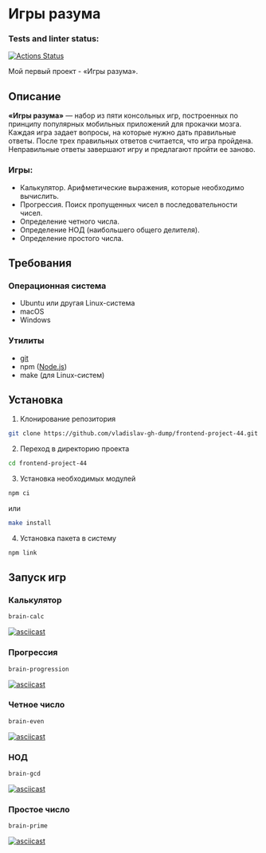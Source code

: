 # Игры разума

### Tests and linter status:
[![Actions Status](https://github.com/vladislav-gh-dump/frontend-project-44/actions/workflows/hexlet-check.yml/badge.svg)](https://github.com/vladislav-gh-dump/frontend-project-44/actions)

Мой первый проект - «Игры разума».

## Описание
**«Игры разума»** — набор из пяти консольных игр, построенных по принципу популярных мобильных приложений для прокачки мозга. Каждая игра задает вопросы, на которые нужно дать правильные ответы. После трех правильных ответов считается, что игра пройдена. Неправильные ответы завершают игру и предлагают пройти ее заново. 

### Игры:
 - Калькулятор. Арифметические выражения, которые необходимо вычислить.
 - Прогрессия. Поиск пропущенных чисел в последовательности чисел.
 - Определение четного числа.
 - Определение НОД (наибольшего общего делителя).
 - Определение простого числа.

## Требования
### Операционная система
 - Ubuntu или другая Linux-система
 - macOS
 - Windows
### Утилиты
 - [git](https://git.github.io/git-scm.com/downloads)
 - npm ([Node.js](https://nodejs.org/))
 - make (для Linux-систем)

## Установка
1. Клонирование репозитория
```bash
git clone https://github.com/vladislav-gh-dump/frontend-project-44.git
```

2. Переход в директорию проекта
```bash
cd frontend-project-44
```

3. Установка необходимых модулей
```bash
npm ci
```
или
```bash
make install
```

4. Установка пакета в систему
```bash
npm link
```

## Запуск игр
### Калькулятор
```bash
brain-calc
```
[![asciicast](https://asciinema.org/a/orq1RK9LJV4J58J0fo5HvmDHu.svg)](https://asciinema.org/a/orq1RK9LJV4J58J0fo5HvmDHu)

### Прогрессия
```bash
brain-progression
```
[![asciicast](https://asciinema.org/a/WJnGEo0AoFRMNLWNjKyfnwwIJ.svg)](https://asciinema.org/a/WJnGEo0AoFRMNLWNjKyfnwwIJ)

### Четное число
```bash
brain-even
```
[![asciicast](https://asciinema.org/a/nM7rU6LVqmKNKRUFw8BwBAMsn.svg)](https://asciinema.org/a/nM7rU6LVqmKNKRUFw8BwBAMsn)

### НОД
```bash
brain-gcd
```
[![asciicast](https://asciinema.org/a/JJWUbAK7rDvEzag9z0NEl0jjR.svg)](https://asciinema.org/a/JJWUbAK7rDvEzag9z0NEl0jjR)

### Простое число
```bash
brain-prime
```
[![asciicast](https://asciinema.org/a/ZLKezQr3uYOGvwvZkylXjR04M.svg)](https://asciinema.org/a/ZLKezQr3uYOGvwvZkylXjR04M)
